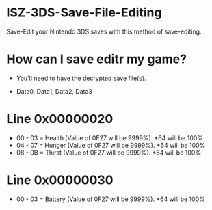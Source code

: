 # ISZ-3DS-Save-File-Editing
Save-Edit your Nintendo 3DS saves with this method of save-editing.

# How can I save editr my game?

- You'll need to have the decrypted save file(s).

- Data0, Data1, Data2, Data3

# Line 0x00000020 

- 00 - 03 = Health (Value of 0F27 will be 9999%). *64 will be 100%
- 04 - 07 = Hunger (Value of 0F27 will be 9999%). *64 will be 100%
- 08 - 0B = Thirst (Value of 0F27 will be 9999%). *64 will be 100%

# Line 0x00000030

- 00 - 03 = Battery (Value of 0F27 will be 9999%). *64 will be 100%
